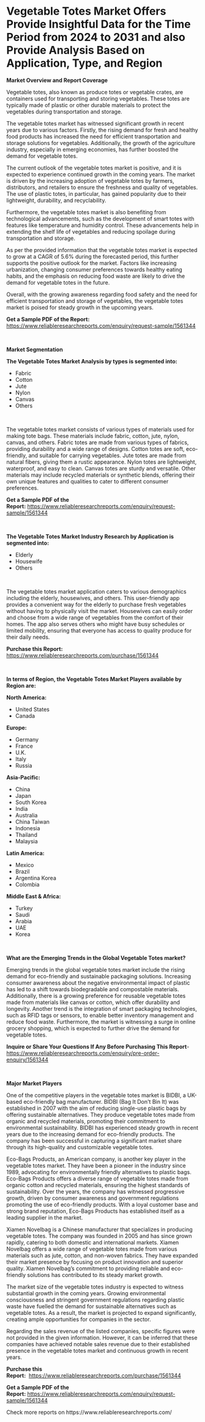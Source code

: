 <p><h1>Vegetable Totes Market Offers Provide Insightful Data for the Time Period from 2024 to 2031 and also Provide Analysis Based on Application, Type, and Region</h1></p><p><strong>Market Overview and Report Coverage</strong></p>
<p><p>Vegetable totes, also known as produce totes or vegetable crates, are containers used for transporting and storing vegetables. These totes are typically made of plastic or other durable materials to protect the vegetables during transportation and storage.</p><p>The vegetable totes market has witnessed significant growth in recent years due to various factors. Firstly, the rising demand for fresh and healthy food products has increased the need for efficient transportation and storage solutions for vegetables. Additionally, the growth of the agriculture industry, especially in emerging economies, has further boosted the demand for vegetable totes.</p><p>The current outlook of the vegetable totes market is positive, and it is expected to experience continued growth in the coming years. The market is driven by the increasing adoption of vegetable totes by farmers, distributors, and retailers to ensure the freshness and quality of vegetables. The use of plastic totes, in particular, has gained popularity due to their lightweight, durability, and recyclability.</p><p>Furthermore, the vegetable totes market is also benefiting from technological advancements, such as the development of smart totes with features like temperature and humidity control. These advancements help in extending the shelf life of vegetables and reducing spoilage during transportation and storage.</p><p>As per the provided information that the vegetable totes market is expected to grow at a CAGR of 5.6% during the forecasted period, this further supports the positive outlook for the market. Factors like increasing urbanization, changing consumer preferences towards healthy eating habits, and the emphasis on reducing food waste are likely to drive the demand for vegetable totes in the future.</p><p>Overall, with the growing awareness regarding food safety and the need for efficient transportation and storage of vegetables, the vegetable totes market is poised for steady growth in the upcoming years.</p></p>
<p><strong>Get a Sample PDF of the Report:</strong> <a href="https://www.reliableresearchreports.com/enquiry/request-sample/1561344">https://www.reliableresearchreports.com/enquiry/request-sample/1561344</a></p>
<p>&nbsp;</p>
<p><strong>Market Segmentation</strong></p>
<p><strong>The Vegetable Totes Market Analysis by types is segmented into:</strong></p>
<p><ul><li>Fabric</li><li>Cotton</li><li>Jute</li><li>Nylon</li><li>Canvas</li><li>Others</li></ul></p>
<p>&nbsp;</p>
<p><p>The vegetable totes market consists of various types of materials used for making tote bags. These materials include fabric, cotton, jute, nylon, canvas, and others. Fabric totes are made from various types of fabrics, providing durability and a wide range of designs. Cotton totes are soft, eco-friendly, and suitable for carrying vegetables. Jute totes are made from natural fibers, giving them a rustic appearance. Nylon totes are lightweight, waterproof, and easy to clean. Canvas totes are sturdy and versatile. Other materials may include recycled materials or synthetic blends, offering their own unique features and qualities to cater to different consumer preferences.</p></p>
<p><strong>Get a Sample PDF of the Report:</strong>&nbsp;<a href="https://www.reliableresearchreports.com/enquiry/request-sample/1561344">https://www.reliableresearchreports.com/enquiry/request-sample/1561344</a></p>
<p>&nbsp;</p>
<p><strong>The Vegetable Totes Market Industry Research by Application is segmented into:</strong></p>
<p><ul><li>Elderly</li><li>Housewife</li><li>Others</li></ul></p>
<p>&nbsp;</p>
<p><p>The vegetable totes market application caters to various demographics including the elderly, housewives, and others. This user-friendly app provides a convenient way for the elderly to purchase fresh vegetables without having to physically visit the market. Housewives can easily order and choose from a wide range of vegetables from the comfort of their homes. The app also serves others who might have busy schedules or limited mobility, ensuring that everyone has access to quality produce for their daily needs.</p></p>
<p><strong>Purchase this Report:</strong>&nbsp; <a href="https://www.reliableresearchreports.com/purchase/1561344">https://www.reliableresearchreports.com/purchase/1561344</a></p>
<p>&nbsp;</p>
<p><strong>In terms of Region, the Vegetable Totes Market Players available by Region are:</strong></p>
<p>
    <p> <strong> North America: </strong>
        <ul>
            <li>United States</li>
            <li>Canada</li>
        </ul>
        </p> 
    <p> <strong> Europe: </strong>
        <ul>
            <li>Germany</li>
            <li>France</li>
            <li>U.K.</li>
            <li>Italy</li>
            <li>Russia</li>
        </ul>
        </p> 
    <p> <strong> Asia-Pacific: </strong>
        <ul>
            <li>China</li>
            <li>Japan</li>
            <li>South Korea</li>
            <li>India</li>
            <li>Australia</li>
            <li>China Taiwan</li>
            <li>Indonesia</li>
            <li>Thailand</li>
            <li>Malaysia</li>
        </ul>
        </p> 
    <p> <strong> Latin America: </strong>
        <ul>
            <li>Mexico</li>
            <li>Brazil</li>
            <li>Argentina Korea</li>
            <li>Colombia</li>
        </ul>
        </p> 
    <p> <strong> Middle East & Africa: </strong>
        <ul>
            <li>Turkey</li>
            <li>Saudi</li>
            <li>Arabia</li>
            <li>UAE</li>
            <li>Korea</li>
        </ul>
    </p>
    </p>
<p>&nbsp;</p>
<p><strong>What are the Emerging Trends in the Global Vegetable Totes market?</strong></p>
<p><p>Emerging trends in the global vegetable totes market include the rising demand for eco-friendly and sustainable packaging solutions. Increasing consumer awareness about the negative environmental impact of plastic has led to a shift towards biodegradable and compostable materials. Additionally, there is a growing preference for reusable vegetable totes made from materials like canvas or cotton, which offer durability and longevity. Another trend is the integration of smart packaging technologies, such as RFID tags or sensors, to enable better inventory management and reduce food waste. Furthermore, the market is witnessing a surge in online grocery shopping, which is expected to further drive the demand for vegetable totes.</p></p>
<p><strong>Inquire or Share Your Questions If Any Before Purchasing This Report</strong>- <a href="https://www.reliableresearchreports.com/enquiry/pre-order-enquiry/1561344">https://www.reliableresearchreports.com/enquiry/pre-order-enquiry/1561344</a></p>
<p>&nbsp;</p>
<p><strong>Major Market Players</strong></p>
<p><p>One of the competitive players in the vegetable totes market is BIDBI, a UK-based eco-friendly bag manufacturer. BIDBI (Bag It Don't Bin It) was established in 2007 with the aim of reducing single-use plastic bags by offering sustainable alternatives. They produce vegetable totes made from organic and recycled materials, promoting their commitment to environmental sustainability. BIDBI has experienced steady growth in recent years due to the increasing demand for eco-friendly products. The company has been successful in capturing a significant market share through its high-quality and customizable vegetable totes.</p><p>Eco-Bags Products, an American company, is another key player in the vegetable totes market. They have been a pioneer in the industry since 1989, advocating for environmentally friendly alternatives to plastic bags. Eco-Bags Products offers a diverse range of vegetable totes made from organic cotton and recycled materials, ensuring the highest standards of sustainability. Over the years, the company has witnessed progressive growth, driven by consumer awareness and government regulations promoting the use of eco-friendly products. With a loyal customer base and strong brand reputation, Eco-Bags Products has established itself as a leading supplier in the market.</p><p>Xiamen Novelbag is a Chinese manufacturer that specializes in producing vegetable totes. The company was founded in 2005 and has since grown rapidly, catering to both domestic and international markets. Xiamen Novelbag offers a wide range of vegetable totes made from various materials such as jute, cotton, and non-woven fabrics. They have expanded their market presence by focusing on product innovation and superior quality. Xiamen Novelbag’s commitment to providing reliable and eco-friendly solutions has contributed to its steady market growth.</p><p>The market size of the vegetable totes industry is expected to witness substantial growth in the coming years. Growing environmental consciousness and stringent government regulations regarding plastic waste have fuelled the demand for sustainable alternatives such as vegetable totes. As a result, the market is projected to expand significantly, creating ample opportunities for companies in the sector.</p><p>Regarding the sales revenue of the listed companies, specific figures were not provided in the given information. However, it can be inferred that these companies have achieved notable sales revenue due to their established presence in the vegetable totes market and continuous growth in recent years.</p></p>
<p><strong>Purchase this Report:</strong>&nbsp;&nbsp;<a href="https://www.reliableresearchreports.com/purchase/1561344">https://www.reliableresearchreports.com/purchase/1561344</a></p>
<p></p>
<p><strong>Get a Sample PDF of the Report:</strong>&nbsp;<a href="https://www.reliableresearchreports.com/enquiry/request-sample/1561344">https://www.reliableresearchreports.com/enquiry/request-sample/1561344</a></p>
<p>Check more reports on https://www.reliableresearchreports.com/</p>